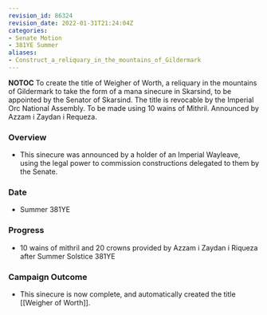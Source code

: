 ```yaml
---
revision_id: 86324
revision_date: 2022-01-31T21:24:04Z
categories:
- Senate Motion
- 381YE Summer
aliases:
- Construct_a_reliquary_in_the_mountains_of_Gildermark
---
```



__NOTOC__
 To create the title of Weigher of Worth, a reliquary in the mountains of Gildermark to take the form of a mana sinecure in Skarsind, to be appointed by the Senator of Skarsind. The title is revocable by the Imperial Orc National Assembly. To be made using 10 wains of Mithril. 
Announced by Azzam i Zaydan i Requeza.

### Overview
* This sinecure was announced by a holder of an Imperial Wayleave, using the legal power to commission constructions delegated to them by the Senate.

### Date
* Summer 381YE

### Progress
* 10 wains of mithril and 20 crowns provided by Azzam i Zaydan i Riqueza after Summer Solstice 381YE

### Campaign Outcome
* This sinecure is now complete, and automatically created the title [[Weigher of Worth]].

